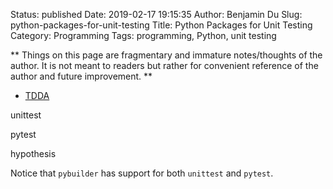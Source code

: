 Status: published
Date: 2019-02-17 19:15:35
Author: Benjamin Du
Slug: python-packages-for-unit-testing
Title: Python Packages for Unit Testing
Category: Programming
Tags: programming, Python, unit testing

**
Things on this page are fragmentary and immature notes/thoughts of the author.
It is not meant to readers but rather for convenient reference of the author and future improvement.
**

- [TDDA](https://github.com/tdda/tdda)

unittest

pytest

hypothesis

Notice that `pybuilder` has support for both `unittest` and `pytest`.